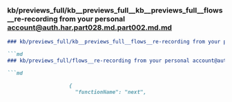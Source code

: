 ### kb/previews_full/kb__previews_full__kb__previews_full__flows__re-recording from your personal account@auth.har.part028.md.part002.md.md

```md
### kb/previews_full/kb__previews_full__flows__re-recording from your personal account@auth.har.part028.md.part002.md

```md
### kb/previews_full/flows__re-recording from your personal account@auth.har.part028.md (part 002)

```md

                    {
                      "functionName": "next",
         
```

```

```

```
